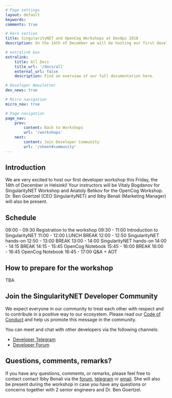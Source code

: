 ```yaml
---
# Page settings
layout: default
keywords:
comments: true

# Hero section
title: SingularityNET and OpenCog Workshops at DevOps 2018
description: On the 14th of December we will be hosting our first developer workshops in Helsinki at the DevOps 2018 event in collaboration with Eficode

# extralink box
extralink:
    title: All Docs
    title_url: '/docs/all'
    external_url: false
    description: Find an overview of our full documentation here.

# Developer Newsletter
dev_news: true

# Micro navigation
micro_nav: true

# Page navigation
page_nav:
    prev:
        content: Back to Workshops
        url: '/workshops'
    next:
        content: Join Developer Community
        url: '/sheet#community'
---
```


## Introduction
We are very excited to host our first developer workshop this Friday, the 14th of December in Helsinki! Your instructors will be Vitaly Bogdanov for SingularityNET Workshop and Anatoly Belikov for the OpenCog Workshop. Dr. Ben Goertzel (CEO SingularityNET) and Ibby Benali (Marketing Manager) will also be present.


## Schedule
09:00 - 09:30 Registration to the workshop
09:30 - 11:00 Introduction to SingularityNET
11:00 - 12:00 LUNCH BREAK
12:00 - 12:50 SingularityNET hands-on
12:50 - 13:00 BREAK
13:00 - 14:00 SingularityNET hands-on
14:00 - 14:15 BREAK
14:15 - 15:45 OpenCog Notebook
15:45 - 16:00 BREAK
16:00 - 16:45 OpenCog Notebook
16:45 - 17:00 Q&A + AOT

## How to prepare for the workshop
TBA

## Join the SingularityNET Developer Community
We expect everyone in our community to treat each other with respect and to contribute in a positive way to our ecosystem. Please read our [Code of Conduct](https://community.singularitynet.io/faq) and help us promote this message in the community.

You can meet and chat with other developers via the following channels:
* [Developer Telegram](https://t.me/AGIDevelopers)
* [Developer Forum](https://community.singularitynet.io/c/developers)


## Questions, comments, remarks?
If you have any questions, comments, or remarks, please feel free to contact contact Ibby Benali via the [forum](https://community.singularitynet.io/u/ibby/), [telegram](http://t.me/ibbybenali) or [email](mailto:ibby@singularitynet.io). She will also be present during the workshop in case you have any questions or concerns together with 2 senior engineers and Dr. Ben Goertzel.
